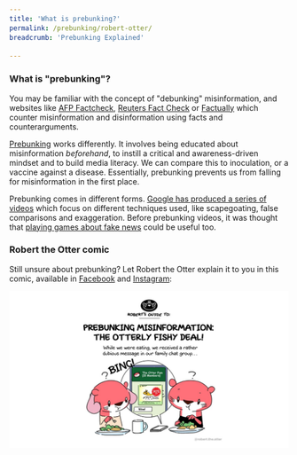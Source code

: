 ```yaml
---
title: 'What is prebunking?'
permalink: /prebunking/robert-otter/
breadcrumb: 'Prebunking Explained'

---
```


### What is "prebunking"?

You may be familiar with the concept of "debunking" misinformation, and websites like [AFP Factcheck](https://factcheck.afp.com/),  [Reuters Fact Check](https://www.reuters.com/fact-check) or [Factually](https://www.gov.sg/factually) which counter misinformation and disinformation using facts and counterarguments.  

[Prebunking](https://www.psychologytoday.com/us/blog/misinformation-desk/202108/what-is-prebunking) works differently. It involves being educated about misinformation *beforehand*, to instill a critical and awareness-driven mindset and to build media literacy. We can compare this to inoculation, or a vaccine against a disease. Essentially, prebunking prevents us from falling for misinformation in the first place.

Prebunking comes in different forms. [Google has produced a series of videos](https://news.sky.com/story/prebunking-the-new-tactic-to-help-you-people-spot-fake-news-12811636) which focus on different techniques used, like scapegoating, false comparisons and exaggeration. Before prebunking videos, it was thought that [playing games about fake news](https://firstdraftnews.org/articles/a-guide-to-prebunking-a-promising-way-to-inoculate-against-misinformation/) could be useful too.



### Robert the Otter comic

Still unsure about prebunking? Let Robert the Otter explain it to you in this comic, available in [Facebook](https://www.facebook.com/roberttheotter/posts/pfbid02TmKYYonZnB4RsAFEG9A4J5R53PT7sD9Kuof5YuMkaTpMGkPcnZbBojDx1WFJ5t6Wl) and [Instagram](https://www.instagram.com/p/CxsRnd4S1nJ/?utm_source=ig_web_copy_link&igshid=MzRlODBiNWFlZA==):

![](../images/robert-otter-prebunk.jpg)	
